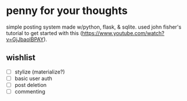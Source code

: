 # penny for your thoughts
simple posting system made w/python, flask, & sqlite.
used john fisher's tutorial to get started with this (https://www.youtube.com/watch?v=GjJbaolBPAY).

## wishlist
- [ ] stylize (materialize?)
- [ ] basic user auth
- [ ] post deletion
- [ ] commenting
